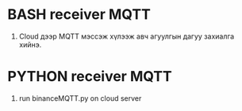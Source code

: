 # BASH receiver MQTT 

1. Cloud дээр MQTT мэссэж хүлээж авч агуулгын дагуу захиалга хийнэ.

# PYTHON receiver MQTT

1. run binanceMQTT.py on cloud server